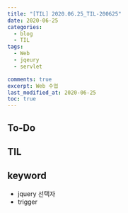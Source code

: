 ```yaml
---
title: "[TIL] 2020.06.25_TIL-200625"
date: 2020-06-25
categories:
  - blog
  - TIL
tags:
  - Web
  - jqeury
  - servlet

comments: true
excerpt: Web 수업
last_modified_at: 2020-06-25
toc: true
---
```


## To-Do

## TIL
 

## keyword
- jquery 선택자
- trigger